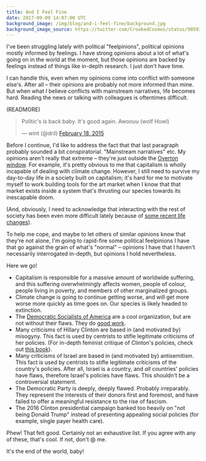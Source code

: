 ```yaml
---
title: And I Feel Fine
date: 2017-09-09 14:07:00 UTC
background_image: /img/blog/and-i-feel-fine/background.jpg
background_image_source: https://twitter.com/CrookedCosmos/status/905938563820376064
---
```


I've been struggling lately with political "feelpinions", political opinions mostly informed by feelings. I have strong opinions about a lot of what's going on in the world at the moment, but those opinions are backed by feelings instead of things like in-depth research. I just don't have time.

I can handle this, even when my opinions come into conflict with someone else's. After all – their opinions are probably not more informed than mine. But when what _I_ believe conflicts with mainstream narratives, life becomes hard. Reading the news or talking with colleagues is oftentimes difficult.

(READMORE)

<blockquote class="twitter-tweet" data-lang="en"><p lang="en" dir="ltr">Politic&#39;s is back baby. It&#39;s good again. Awoouu (wolf Howl)</p>&mdash; wint (@dril) <a href="https://twitter.com/dril/status/568056615355740160">February 18, 2015</a></blockquote> <script async src="//platform.twitter.com/widgets.js" charset="utf-8"></script>

Before I continue, I'd like to address the fact that that last paragraph probably sounded a bit conspiratorial. "Mainstream narratives" etc. My opinions aren't really that extreme – they're just outside the [Overton window][window]. For example, it's pretty obvious to me that capitalism is wholly incapable of dealing with climate change. However, I still need to survive my day-to-day life in a society built on capitalism; it's hard for me to motivate myself to work building tools for the art market when I know that that market exists inside a system that's thrusting our species towards its inescapable doom. 

(And, obviously, I need to acknowledge that interacting with the rest of society has been even more difficult lately because of [some recent life changes][meds]).

To help me cope, and maybe to let others of similar opinions know that they're not alone, I'm going to rapid-fire some political feelpinions I have that go against the grain of what's "normal" – opinions I have that I haven't necessarily interrogated in-depth, but opinions I hold nevertheless. 

Here we go!

- Capitalism is responsible for a massive amount of worldwide suffering, and this suffering overwhelmingly affects women, people of colour, people living in poverty, and members of other marginalized groups.
- Climate change is going to continue getting worse, and will get more worse more quickly as time goes on. Our species is likely headed to extinction.
- The [Democratic Socialists of America][DSA] are a cool organization, but are not without their flaws. They do [good work][DSA_example].
- Many criticisms of Hillary Clinton are based in (and motivated by) misogyny. This fact is used by centrists to stifle legitimate criticisms of her policies. (For in-depth feminist critique of Clinton's policies, check out [this book][false_choices]).
- Many criticisms of Israel are based in (and motivated by) antisemitism. This fact is used by centrists to stifle legitimate criticisms of the country's policies. After all, Israel is a country, and _all_ countries' policies have flaws, therefore Israel's policies have flaws. This shouldn't be a controversial statement.
- The Democratic Party is deeply, deeply flawed. Probably irreparably. They represent the interests of their donors first and foremost, and have failed to offer a meaningful resistance to the rise of fascism.
- The 2016 Clinton presidential campaign banked too heavily on "not being Donald Trump" instead of presenting appealing social policies (for example, single payer health care).

Phew! That felt good. Certainly not an exhaustive list. If you agree with any of these, that's cool. If not, don't @ me.

It's the end of the world, baby!

[window]: https://en.wikipedia.org/wiki/Overton_window
[meds]: /blog/some-updates/
[DSA]: http://www.dsausa.org
[false_choices]: http://amzn.to/2jbPzwd
[DSA_example]: https://twitter.com/neworleansdsa/status/901549034699194369
